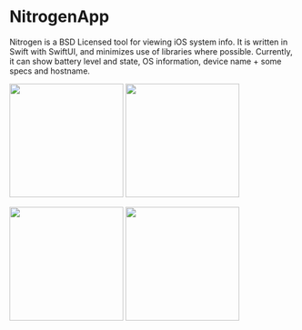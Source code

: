 # NitrogenApp

Nitrogen is a BSD Licensed tool for viewing iOS system info. It is written in Swift with SwiftUI, and minimizes use of libraries where possible.
Currently, it can show battery level and state, OS information, device name + some specs and hostname.
<p float="left">
  <img src="https://user-images.githubusercontent.com/54189319/141137356-e273e337-af0f-4886-8ed4-9e8208f58411.png" width="200">
  <img src="https://user-images.githubusercontent.com/54189319/141137444-0d36a5d2-ef7f-455e-8aa7-78dc11014e03.png" width="200">
</p>
<p float="left">
  <img src="https://user-images.githubusercontent.com/54189319/141137500-80e53572-0c8b-4817-80f9-bdc1e20c3799.png" width="200">
  <img src="https://user-images.githubusercontent.com/54189319/141137505-8c068b16-8230-42ff-8b8c-be6d8276ec3f.png" width="200">
</p>
